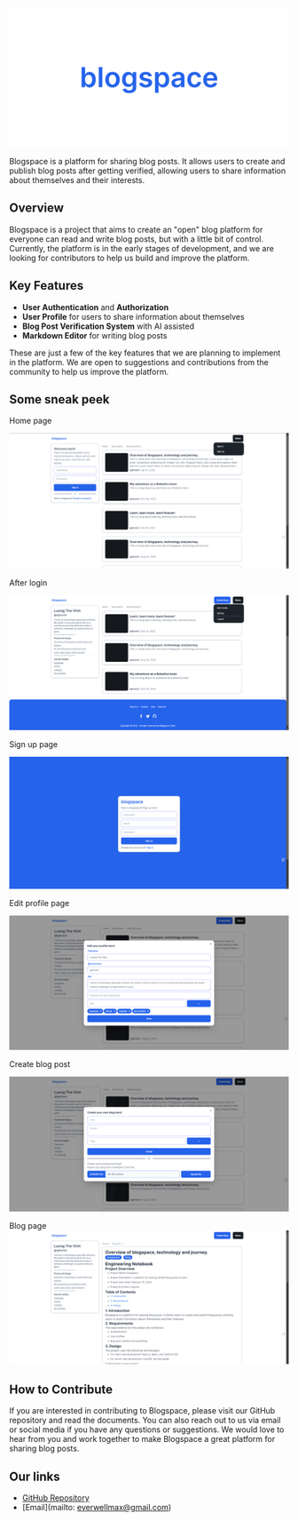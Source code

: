 ![Blogspace Banner](./images/blogspace-banner.png)

Blogspace is a platform for sharing blog posts. It allows users to create and publish blog posts after getting verified, allowing users to share information about themselves and their interests.

## Overview

Blogspace is a project that aims to create an "open" blog platform for everyone can read and write blog posts, but with a little bit of control. Currently, the platform is in the early stages of development, and we are looking for contributors to help us build and improve the platform. 

## Key Features

- **User Authentication** and **Authorization**
- **User Profile** for users to share information about themselves
- **Blog Post Verification System** with AI assisted
- **Markdown Editor** for writing blog posts

These are just a few of the key features that we are planning to implement in the platform. We are open to suggestions and contributions from the community to help us improve the platform.

## Some sneak peek

Home page

![Home Page](./images/home-page.png)

After login

![After Login](./images/home-page-logged-in.png)

Sign up page

![Sign Up](./images/sign-up-page.png)

Edit profile page

![Edit Profile](./images/edit-profile-modal.png)

Create blog post

![Create Blog Post](./images/create-blog-modal.png)

Blog page
![Blog Page](./images/blog-page.png)


## How to Contribute

If you are interested in contributing to Blogspace, please visit our GitHub repository and read the documents. You can also reach out to us via email or social media if you have any questions or suggestions. We would love to hear from you and work together to make Blogspace a great platform for sharing blog posts.

## Our links

- [GitHub Repository](https://github.com/lgthevinh/blogspace/tree/main)
- [Email](mailto: everwellmax@gmail.com)